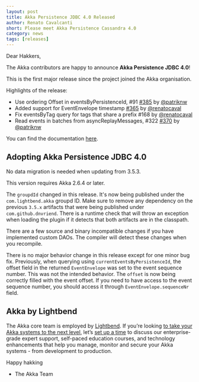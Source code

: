 ```yaml
---
layout: post
title: Akka Persistence JDBC 4.0 Released
author: Renato Cavalcanti
short: Please meet Akka Persistence Cassandra 4.0
category: news
tags: [releases]
---
```


Dear Hakkers,

The Akka contributors are happy to announce **Akka Persistence JDBC 4.0**!

This is the first major release since the project joined the Akka organisation.

Highlights of the release:

* Use ordering Offset in eventsByPersistenceId, #91 [#385](https://github.com/akka/akka-persistence-jdbc/issues/385) by [@patriknw](https://github.com/patriknw)
* Added support for EventEnvelope timestamp [#365](https://github.com/akka/akka-persistence-jdbc/issues/365) by [@renatocaval](https://github.com/renatocaval)
* Fix eventsByTag query for tags that share a prefix #168 by [@renatocaval](https://github.com/renatocaval)
* Read events in batches from asyncReplayMessages, #322 [#370](https://github.com/akka/akka-persistence-jdbc/issues/370) by [@patriknw](https://github.com/patriknw)

You can find the documentation [here](https://doc.akka.io/docs/akka-persistence-jdbc/current/).

## Adopting Akka Persistence JDBC 4.0

No data migration is needed when updating from 3.5.3.

This version requires Akka 2.6.4 or later.

The `groupdId` changed in this release. It's now being published under the `com.lightbend.akka` groupd ID. Make sure to remove any dependency on the previous `3.5.x` artifacts that were being published under `com.github.dnvriend`. There is a runtime check that will throw an exception when loading the plugin if it detects that both artifacts are in the classpath.

There are a few source and binary incompatible changes if you have implemented custom DAOs. The compiler will detect these changes when you recompile.

There is no major behavior change in this release except for one minor bug fix. Previously, when querying using `currentEventsByPersistenceId`, the offset field in the returned `EventEnvelope` was set to the event sequence number. This was not the intended behavior. The `offset` is now being correctly filled with the event offset. If you need to have access to the event sequence number, you should access it through `EventEnvelope.sequenceNr` field.

## Akka by Lightbend

The Akka core team is employed by [Lightbend](https://www.lightbend.com/). If you’re looking [to take your Akka systems to the next level](https://www.lightbend.com/lightbend-platform-subscription), let’s [set up a time](https://lightbend.com/contact) to discuss our enterprise-grade expert support, self-paced education courses, and technology enhancements that help you manage, monitor and secure your Akka systems - from development to production.

Happy hakking

- The Akka Team